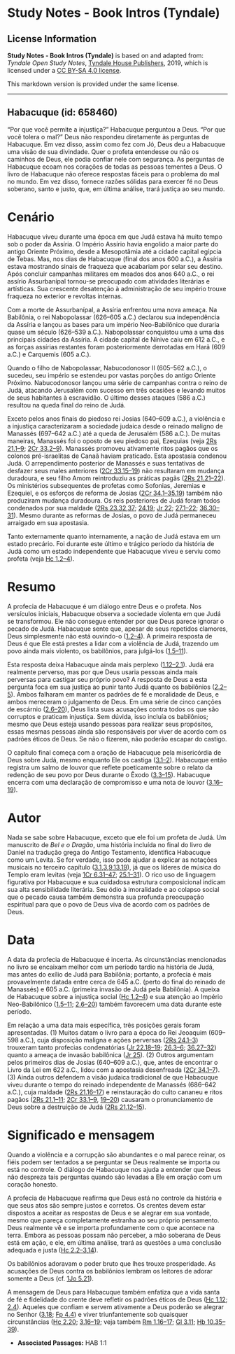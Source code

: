 # Study Notes - Book Intros (Tyndale)

## License Information

**Study Notes - Book Intros (Tyndale)** is based on and adapted from: _Tyndale Open Study Notes_, [Tyndale House Publishers](https://tyndaleopenresources.com/), 2019, which is licensed under a [CC BY-SA 4.0 license](https://creativecommons.org/licenses/by-sa/4.0/legalcode.en).

This markdown version is provided under the same license.



--------------------------------

## Habacuque (id: 658460)

“Por que você permite a injustiça?” Habacuque perguntou a Deus. “Por que você tolera o mal?” Deus não respondeu diretamente às perguntas de Habacuque. Em vez disso, assim como fez com Jó, Deus deu a Habacuque uma visão de sua divindade. Quer o profeta entendesse ou não os caminhos de Deus, ele podia confiar nele com segurança. As perguntas de Habacuque ecoam nos corações de todas as pessoas tementes a Deus. O livro de Habacuque não oferece respostas fáceis para o problema do mal no mundo. Em vez disso, fornece razões sólidas para exercer fé no Deus soberano, santo e justo, que, em última análise, trará justiça ao seu mundo.

Cenário
=======

Habacuque viveu durante uma época em que Judá estava há muito tempo sob o poder da Assíria. O Império Assírio havia engolido a maior parte do antigo Oriente Próximo, desde a Mesopotâmia até a cidade capital egípcia de Tebas. Mas, nos dias de Habacuque (final dos anos 600 a.C.), a Assíria estava mostrando sinais de fraqueza que acabariam por selar seu destino. Após concluir campanhas militares em meados dos anos 640 a.C., o rei assírio Assurbanípal tornou\-se preocupado com atividades literárias e artísticas. Sua crescente desatenção à administração de seu império trouxe fraqueza no exterior e revoltas internas.

Com a morte de Assurbanípal, a Assíria enfrentou uma nova ameaça. Na Babilônia, o rei Nabopolassar (626–605 a.C.) declarou sua independência da Assíria e lançou as bases para um império Neo\-Babilônico que duraria quase um século (626–539 a.C.). Nabopolassar conquistou uma a uma das principais cidades da Assíria. A cidade capital de Nínive caiu em 612 a.C., e as forças assírias restantes foram posteriormente derrotadas em Harã (609 a.C.) e Carquemis (605 a.C.).

Quando o filho de Nabopolassar, Nabucodonosor II (605–562 a.C.), o sucedeu, seu império se estendeu por vastas porções do antigo Oriente Próximo. Nabucodonosor lançou uma série de campanhas contra o reino de Judá, atacando Jerusalém com sucesso em três ocasiões e levando muitos de seus habitantes à escravidão. O último desses ataques (586 a.C.) resultou na queda final do reino de Judá.

Exceto pelos anos finais do piedoso rei Josias (640–609 a.C.), a violência e a injustiça caracterizaram a sociedade judaica desde o reinado maligno de Manassés (697–642 a.C.) até a queda de Jerusalém (586 a.C.). De muitas maneiras, Manassés foi o oposto de seu piedoso pai, Ezequias (veja [2Rs 21\.1–9](https://ref.ly/2Kgs21:1-2Kgs21:9); [2Cr 33\.2–9](https://ref.ly/2Chr33:2-2Chr33:9)). Manassés promoveu ativamente ritos pagãos que os colonos pré\-israelitas de Canaã haviam praticado. Esta apostasia condenou Judá. O arrependimento posterior de Manassés e suas tentativas de desfazer seus males anteriores ([2Cr 33\.15–19](https://ref.ly/2Chr33:15-2Chr33:19)) não resultaram em mudança duradoura, e seu filho Amom reintroduziu as práticas pagãs ([2Rs 21\.21–22](https://ref.ly/2Kgs21:21-2Kgs21:22)). Os ministérios subsequentes de profetas como Sofonias, Jeremias e Ezequiel, e os esforços de reforma de Josias ([2Cr 34\.1–35\.19](https://ref.ly/2Chr34:1-2Chr35:19)) também não produziram mudança duradoura. Os reis posteriores de Judá foram todos condenados por sua maldade ([2Rs 23\.32](https://ref.ly/2Kgs23:32),[37](https://ref.ly/2Kgs23:37); [24\.19](https://ref.ly/2Kgs24:19); [Jr 22](https://ref.ly/Jer22:1-Jer22:30); [27\.1–22](https://ref.ly/Jer27:1-Jer27:22); [36\.30–31](https://ref.ly/Jer36:30-Jer36:31)). Mesmo durante as reformas de Josias, o povo de Judá permaneceu arraigado em sua apostasia.

Tanto externamente quanto internamente, a nação de Judá estava em um estado precário. Foi durante este último e trágico período da história de Judá como um estado independente que Habacuque viveu e serviu como profeta (veja [Hc 1\.2–4](https://ref.ly/Hab1:2-Hab1:4)).

Resumo
======

A profecia de Habacuque é um diálogo entre Deus e o profeta. Nos versículos iniciais, Habacuque observa a sociedade violenta em que Judá se transformou. Ele não consegue entender por que Deus parece ignorar o pecado de Judá. Habacuque sente que, apesar de seus repetidos clamores, Deus simplesmente não está ouvindo\-o ([1\.2–4](https://ref.ly/Hab1:2-Hab1:4)). A primeira resposta de Deus é que Ele está prestes a lidar com a violência de Judá, trazendo um povo ainda mais violento, os babilônios, para julgá\-los ([1\.5–11](https://ref.ly/Hab1:5-Hab1:11)).

Esta resposta deixa Habacuque ainda mais perplexo ([1\.12–2\.1](https://ref.ly/Hab1:12-Hab2:1)). Judá era realmente perverso, mas por que Deus usaria pessoas ainda mais perversas para castigar seu próprio povo? A resposta de Deus a esta pergunta foca em sua justiça ao punir tanto Judá quanto os babilônios ([2\.2–5](https://ref.ly/Hab2:2-Hab2:5)). Ambos falharam em manter os padrões de fé e moralidade de Deus, e ambos mereceram o julgamento de Deus. Em uma série de cinco canções de escárnio ([2\.6–20](https://ref.ly/Hab2:6-Hab2:20)), Deus lista suas acusações contra todos os que são corruptos e praticam injustiça. Sem dúvida, isso incluía os babilônios; mesmo que Deus esteja usando pessoas para realizar seus propósitos, essas mesmas pessoas ainda são responsáveis por viver de acordo com os padrões éticos de Deus. Se não o fizerem, não poderão escapar do castigo.

O capítulo final começa com a oração de Habacuque pela misericórdia de Deus sobre Judá, mesmo enquanto Ele os castiga ([3\.1–2](https://ref.ly/Hab3:1-Hab3:2)). Habacuque então registra um salmo de louvor que reflete poeticamente sobre o relato da redenção de seu povo por Deus durante o Êxodo ([3\.3–15](https://ref.ly/Hab3:3-Hab3:15)). Habacuque encerra com uma declaração de compromisso e uma nota de louvor ([3\.16–19](https://ref.ly/Hab3:16-Hab3:19)).

Autor
=====

Nada se sabe sobre Habacuque, exceto que ele foi um profeta de Judá. Um manuscrito de *Bel e o Dragão*, uma história incluída no final do livro de Daniel na tradução grega do Antigo Testamento, identifica Habacuque como um Levita. Se for verdade, isso pode ajudar a explicar as notações musicais no terceiro capítulo ([3\.1](https://ref.ly/Hab3:1),[3](https://ref.ly/Hab3:3),[9](https://ref.ly/Hab3:9),[13](https://ref.ly/Hab3:13),[19](https://ref.ly/Hab3:19)), já que os líderes de música do Templo eram levitas (veja [1Cr 6\.31–47](https://ref.ly/1Chr6:31-1Chr6:47); [25\.1–31](https://ref.ly/1Chr25:1-1Chr25:31)). O rico uso de linguagem figurativa por Habacuque e sua cuidadosa estrutura composicional indicam sua alta sensibilidade literária. Seu ódio à imoralidade e ao colapso social que o pecado causa também demonstra sua profunda preocupação espiritual para que o povo de Deus viva de acordo com os padrões de Deus.

Data
====

A data da profecia de Habacuque é incerta. As circunstâncias mencionadas no livro se encaixam melhor com um período tardio na história de Judá, mas antes do exílio de Judá para Babilônia; portanto, a profecia é mais provavelmente datada entre cerca de 645 a.C. (perto do final do reinado de Manassés) e 605 a.C. (primeira invasão de Judá pela Babilônia). A queixa de Habacuque sobre a injustiça social ([Hc 1\.2–4](https://ref.ly/Hab1:2-Hab1:4)) e sua atenção ao Império Neo\-Babilônico ([1\.5–11](https://ref.ly/Hab1:5-Hab1:11); [2\.6–20](https://ref.ly/Hab2:6-Hab2:20)) também favorecem uma data durante este período.

Em relação a uma data mais específica, três posições gerais foram apresentadas. (1\) Muitos datam o livro para a época do Rei Jeoaquim (609–598 a.C.), cuja disposição maligna e ações perversas ([2Rs 24\.1–3](https://ref.ly/2Kgs24:1-2Kgs24:3)) trouxeram tanto profecias condenatórias ([Jr 22\.18–19](https://ref.ly/Jer22:18-Jer22:19); [26\.3–6](https://ref.ly/Jer26:3-Jer26:6); [36\.27–32](https://ref.ly/Jer36:27-Jer36:32)) quanto a ameaça de invasão babilônica ([Jr 25](https://ref.ly/Jer25:1-Jer25:38)). (2\) Outros argumentam pelos primeiros dias de Josias (640–609 a.C.), que, antes de encontrar o Livro da Lei em 622 a.C., lidou com a apostasia desenfreada ([2Cr 34\.1–7](https://ref.ly/2Chr34:1-2Chr34:7)). (3\) Ainda outros defendem a visão judaica tradicional de que Habacuque viveu durante o tempo do reinado independente de Manassés (686–642 a.C.), cuja maldade ([2Rs 21\.16–17](https://ref.ly/2Kgs21:16-2Kgs21:17)) e reinstauração do culto cananeu e ritos pagãos ([2Rs 21\.1–11](https://ref.ly/2Kgs21:1-2Kgs21:11); [2Cr 33\.1–9](https://ref.ly/2Chr33:1-2Chr33:9), [19–20](https://ref.ly/2Chr33:19-2Chr33:20)) causaram o pronunciamento de Deus sobre a destruição de Judá ([2Rs 21\.12–15](https://ref.ly/2Kgs21:12-2Kgs21:15)).

Significado e mensagem
======================

Quando a violência e a corrupção são abundantes e o mal parece reinar, os fiéis podem ser tentados a se perguntar se Deus realmente se importa ou está no controle. O diálogo de Habacuque nos ajuda a entender que Deus não despreza tais perguntas quando são levadas a Ele em oração com um coração honesto.

A profecia de Habacuque reafirma que Deus está no controle da história e que seus atos são sempre justos e corretos. Os crentes devem estar dispostos a aceitar as respostas de Deus e se alegrar em sua vontade, mesmo que pareça completamente estranha ao seu próprio pensamento. Deus realmente vê e se importa profundamente com o que acontece na terra. Embora as pessoas possam não perceber, a mão soberana de Deus está em ação, e ele, em última análise, trará as questões a uma conclusão adequada e justa ([Hc 2\.2–3](https://ref.ly/Hab2:2-Hab2:3),[14](https://ref.ly/Hab2:14)).

Os babilônios adoravam o poder bruto que lhes trouxe prosperidade. As acusações de Deus contra os babilônios lembram os leitores de adorar somente a Deus (cf. [1Jo 5\.21](https://ref.ly/1John5:21)).

A mensagem de Deus para Habacuque também enfatiza que a vida santa de fé e fidelidade do crente deve refletir os padrões éticos de Deus ([Hc 1\.12](https://ref.ly/Hab1:12); [2\.4](https://ref.ly/Hab2:4)). Aqueles que confiam e servem ativamente a Deus poderão se alegrar no Senhor ([3\.18](https://ref.ly/Hab3:18); [Fp 4\.4](https://ref.ly/Phil4:4)) e viver triunfantemente sob quaisquer circunstâncias ([Hc 2\.20](https://ref.ly/Hab2:20); [3\.16–19](https://ref.ly/Hab3:16-Hab3:19); veja também [Rm 1\.16–17](https://ref.ly/Rom1:16-Rom1:17); [Gl 3\.11](https://ref.ly/Gal3:11); [Hb 10\.35–39](https://ref.ly/Heb10:35-Heb10:39)).

* **Associated Passages:** HAB 1:1

